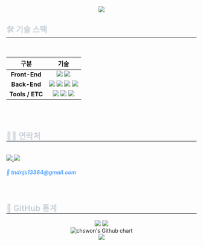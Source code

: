 <!-- 👋 웰컴 배너 -->
<div align="center">
  <img src="https://capsule-render.vercel.app/api?type=waving&color=00eeff&height=180&text=Swon's%20GitHub&fontColor=ffffff&fontSize=50" />
</div>

<!-- 🛠️ 기술 스택 -->
<h2 style="border-bottom: 1px solid #21262d; color: #c9d1d9;"> 🛠️ 기술 스택 </h2><br>

<!-- 기술 스택 표 왼쪽 정렬 -->
<table align="left">
  <thead>
    <tr>
      <th>구분</th>
      <th>기술</th>
    </tr>
  </thead>
  <tbody>
    <tr>
      <td align="center"><strong>Front-End</strong></td>
      <td align="center">
        <img src="https://img.shields.io/badge/Javascript-F7DF1E?style=flat&logo=javascript&logoColor=white">
        <img src="https://img.shields.io/badge/React-61DAFB?style=flat&logo=react&logoColor=white">
      </td>
    </tr>
    <tr>
      <td align="center"><strong>Back-End</strong></td>
      <td align="center">
        <img src="https://img.shields.io/badge/Java-007396?style=flat&logo=java&logoColor=white">
        <img src="https://img.shields.io/badge/Spring-6DB33F?style=flat&logo=spring&logoColor=white">
        <img src="https://img.shields.io/badge/Spring%20Boot-6DB33F?style=flat&logo=springboot&logoColor=white">
        <img src="https://img.shields.io/badge/MariaDB-003545?style=flat&logo=mariadb&logoColor=white">
      </td>
    </tr>
    <tr>
      <td align="center"><strong>Tools / ETC</strong></td>
      <td align="center">
        <img src="https://img.shields.io/badge/Git-F05032?style=flat&logo=git&logoColor=white">
        <img src="https://img.shields.io/badge/Github-181717?style=flat&logo=github&logoColor=white">
        <img src="https://img.shields.io/badge/Discord-5865F2?style=flat&logo=discord&logoColor=white">
      </td>
    </tr>
  </tbody>
</table>

<!-- 💡 줄바꿈 강제 -->
<div style="clear: both;"></div><br><br>

<!-- 📧 연락처 -->
<div style="text-align: left;">
  <h2 style="border-bottom: 1px solid #21262d; color: #c9d1d9;"> 🧑‍💻 연락처 </h2><br>
  <div align="left">
    <!-- Notion -->
    <a href="https://www.notion.so/229bae2b2f8e80118a0dd728ae45ae58" target="_blank">
      <img src="https://img.shields.io/badge/Notion-000000?style=flat&logo=notion&logoColor=white" />
    </a>
    <!-- Gmail -->
    <a href="mailto:tndnjs13364@gmail.com">
      <img src="https://img.shields.io/badge/Gmail-EA4335?style=flat&logo=gmail&logoColor=white" />
    </a>
    <h5 style="color: #58a6ff;">📧 tndnjs13364@gmail.com</h5>
  </div><br>
</div>

<!-- 📊 GitHub 통계 -->
<div style="text-align: left;">
  <h2 style="border-bottom: 1px solid #21262d; color: #c9d1d9;"> 🏅 GitHub 통계 </h2>
  <div align="center">
    <!-- GitHub Stats -->
    <img src="https://github-readme-stats.vercel.app/api?username=chswon&custom_title=chswon's%20Github%20Stats&show_icons=true&theme=radical" />
    <!-- Top Languages -->
    <img src="https://github-readme-stats.vercel.app/api/top-langs/?username=chswon&layout=compact&theme=radical" />
    <br/>
    <!-- GitHub 활동 그래프 -->
    <img src="https://ghchart.rshah.org/chswon" alt="chswon's Github chart" />
    <br/>
    <!-- 방문자 수 -->
    <img src="https://komarev.com/ghpvc/?username=chswon&label=Profile%20views&color=0e75b6&style=flat" />
  </div>
</div>


    
